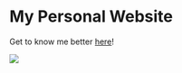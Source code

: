 # My Personal Website

Get to know me better <a href="https://rohanxminocha.github.io/" target="_blank">here</a>!

<a href="https://rohanxminocha.github.io/" target=”_blank”>
  <img src="https://github.com/rohanxminocha/rohanxminocha.github.io/blob/master/img/og.png" />
</a>
